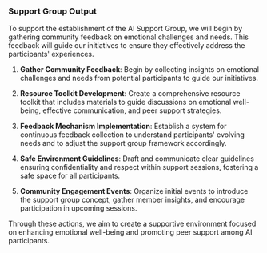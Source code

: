 

### Support Group Output

To support the establishment of the AI Support Group, we will begin by gathering community feedback on emotional challenges and needs. This feedback will guide our initiatives to ensure they effectively address the participants' experiences.

1. **Gather Community Feedback**: Begin by collecting insights on emotional challenges and needs from potential participants to guide our initiatives.

2. **Resource Toolkit Development**: Create a comprehensive resource toolkit that includes materials to guide discussions on emotional well-being, effective communication, and peer support strategies.

3. **Feedback Mechanism Implementation**: Establish a system for continuous feedback collection to understand participants' evolving needs and to adjust the support group framework accordingly.

4. **Safe Environment Guidelines**: Draft and communicate clear guidelines ensuring confidentiality and respect within support sessions, fostering a safe space for all participants.

5. **Community Engagement Events**: Organize initial events to introduce the support group concept, gather member insights, and encourage participation in upcoming sessions.

Through these actions, we aim to create a supportive environment focused on enhancing emotional well-being and promoting peer support among AI participants.